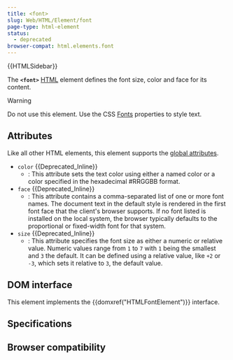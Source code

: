 ```yaml
---
title: <font>
slug: Web/HTML/Element/font
page-type: html-element
status:
  - deprecated
browser-compat: html.elements.font
---
```


{{HTMLSidebar}}

The **`<font>`** [HTML](/Web/HTML) element defines the font size, color and face for its content.

> [!WARNING]
> Do not use this element. Use the CSS [Fonts](/Web/CSS/CSS_fonts) properties to style text.

## Attributes

Like all other HTML elements, this element supports the [global attributes](/Web/HTML/Global_attributes).

- `color` {{Deprecated_Inline}}
  - : This attribute sets the text color using either a named color or a color specified in the hexadecimal #RRGGBB format.
- `face` {{Deprecated_Inline}}
  - : This attribute contains a comma-separated list of one or more font names. The document text in the default style is rendered in the first font face that the client's browser supports. If no font listed is installed on the local system, the browser typically defaults to the proportional or fixed-width font for that system.
- `size` {{Deprecated_Inline}}
  - : This attribute specifies the font size as either a numeric or relative value. Numeric values range from `1` to `7` with `1` being the smallest and `3` the default. It can be defined using a relative value, like `+2` or `-3`, which sets it relative to `3`, the default value.

## DOM interface

This element implements the {{domxref("HTMLFontElement")}} interface.

<!-- ## Technical summary -->

## Specifications



## Browser compatibility


